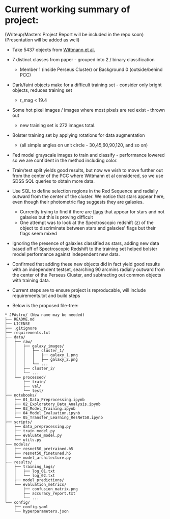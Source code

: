 # Current working summary of project:
(Writeup/Masters Project Report will be included in the repo soon)
(Presentation will be added as well)

* Take 5437 objects from [Wittmann et al.](https://iopscience.iop.org/article/10.3847/1538-4365/ab4998) 
* 7 distinct classes from paper - grouped into 2 / binary classification
	* Member 1 (inside Perseus Cluster) or Background 0 (outside/behind PCC)
* Dark/faint objects make for a difficult training set - consider only bright objects, reduces training set
	* r_mag < 19.4
* Some hot pixel images / images where most pixels are red exist - thrown out
	* new training set is 272 images total. 
* Bolster training set by applying rotations for data augmentation
	* (all simple angles on unit circle - 30,45,60,90,120, and so on)
* Fed model grayscale images to train and classify - performance lowered so we are confident in the method including color. 
* Train/test split yields good results, but now we wish to move further out from the center of the PCC where Wittmann et al considered, so we use SDSS SQL queries to obtain more data.
* Use SQL to define selection regions in the Red Sequence and radially outward from the center of the cluster. We notice that stars appear here, even though their photometric flag suggests they are galaxies.
	* Currently trying to find if there are [flags](https://live-sdss4org-dr16.pantheonsite.io/algorithms/flags_detail/) that appear for stars and not galaxies but this is proving difficult
 	* One attempt was to look at the Spectroscopic redshift (z) of the object to discriminate between stars and galaxies' flags but their flags seem mixed
* Ignoring the presence of galaxies classified as stars, adding new data based off of Spectroscopic Redshift to the training set helped bolster model performance against independent new data.
* Confirmed that adding these new objects did in fact yield good results with an independent testset, searching 90 arcmins radially outward from the center of the Perseus Cluster, and subtracting out common objects with training data.

* Current steps are to ensure project is reproducable, will include requirements.txt and build steps
* Below is the proposed file-tree:

```
* JPAstro/ (New name may be needed)
├── README.md
├── LICENSE
├── .gitignore
├── requirements.txt
├── data/
│   ├── raw/
│   │   ├── galaxy_images/
│   │   │   ├── cluster_1/
│   │   │   │   ├── galaxy_1.png
│   │   │   │   ├── galaxy_2.png
│   │   │   └── ...
│   │   ├── cluster_2/
│   │   └── ...
│   └── processed/
│       ├── train/
│       ├── val/
│       └── test/
├── notebooks/
│   ├── 01_Data_Preprocessing.ipynb
│   ├── 02_Exploratory_Data_Analysis.ipynb
│   ├── 03_Model_Training.ipynb
│   ├── 04_Model_Evaluation.ipynb
│   └── 05_Transfer_Learning_ResNet50.ipynb
├── scripts/
│   ├── data_preprocessing.py
│   ├── train_model.py
│   ├── evaluate_model.py
│   └── utils.py
├── models/
│   ├── resnet50_pretrained.h5
│   ├── resnet50_finetuned.h5
│   └── model_architecture.py
├── results/
│   ├── training_logs/
│   │   ├── log_01.txt
│   │   └── log_02.txt
│   ├── model_predictions/
│   └── evaluation_metrics/
│       ├── confusion_matrix.png
│       ├── accuracy_report.txt
│       └── ...
└── config/
    ├── config.yaml
    └── hyperparameters.json
```
